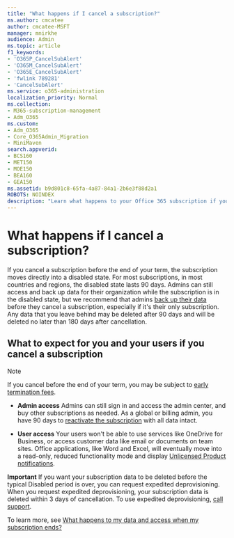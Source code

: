 ```yaml
---
title: "What happens if I cancel a subscription?"
ms.author: cmcatee
author: cmcatee-MSFT
manager: mnirkhe
audience: Admin
ms.topic: article
f1_keywords:
- 'O365P_CancelSubAlert'
- 'O365M_CancelSubAlert'
- 'O365E_CancelSubAlert'
- 'fwlink 789281'
- 'CancelSubAlert'
ms.service: o365-administration
localization_priority: Normal
ms.collection: 
- M365-subscription-management 
- Adm_O365
ms.custom:
- Adm_O365
- Core_O365Admin_Migration
- MiniMaven
search.appverid:
- BCS160
- MET150
- MOE150
- BEA160
- GEA150
ms.assetid: b9d801c8-65fa-4a87-84a1-2b6e3f88d2a1
ROBOTS: NOINDEX
description: "Learn what happens to your Office 365 subscription if you cancel it before the end of your term. "
---
```


# What happens if I cancel a subscription?

If you cancel a subscription before the end of your term, the subscription moves directly into a disabled state. For most subscriptions, in most countries and regions, the disabled state lasts 90 days. Admins can still access and back up data for their organization while the subscription is in the disabled state, but we recommend that admins [back up their data](../subscriptions-and-billing/back-up-data-before-switching-plans.md) before they cancel a subscription, especially if it's their only subscription. Any data that you leave behind may be deleted after 90 days and will be deleted no later than 180 days after cancellation. 
  
## What to expect for you and your users if you cancel a subscription

> [!NOTE]
> If you cancel before the end of your term, you may be subject to [early termination fees](early-termination-fees.md). 
  
- **Admin access** Admins can still sign in and access the admin center, and buy other subscriptions as needed. As a global or billing admin, you have 90 days to [reactivate the subscription](../subscriptions-and-billing/reactivate-your-subscription.md) with all data intact. 
    
- **User access** Your users won't be able to use services like OneDrive for Business, or access customer data like email or documents on team sites. Office applications, like Word and Excel, will eventually move into a read-only, reduced functionality mode and display [Unlicensed Product notifications](https://support.office.com/article/0d23d3c0-c19c-4b2f-9845-5344fedc4380.aspx).
    
 **Important** If you want your subscription data to be deleted before the typical Disabled period is over, you can request expedited deprovisioning. When you request expedited deprovisioning, your subscription data is deleted within 3 days of cancellation. To use expedited deprovisioning, [call support](../contact-support-for-business-products.md).
  
To learn more, see [What happens to my data and access when my subscription ends?](../subscriptions-and-billing/what-if-my-subscription-expires.md)
